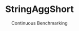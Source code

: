 ---
layout: default
title: StringAggShort
subtitle: Continuous Benchmarking
selected: String
expanded: Benchmarking
benchmark: /individual_results/StringAggShort.html
---